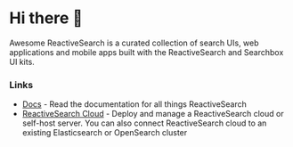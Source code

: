 # Hi there 👋

Awesome ReactiveSearch is a curated collection of search UIs, web applications and mobile apps built with the ReactiveSearch and Searchbox UI kits.


### Links

- [Docs](https://docs.reactivesearch.io) - Read the documentation for all things ReactiveSearch
- [ReactiveSearch Cloud](https://reactivesearch.io) - Deploy and manage a ReactiveSearch cloud or self-host server. You can also connect ReactiveSearch cloud to an existing Elasticsearch or OpenSearch cluster
